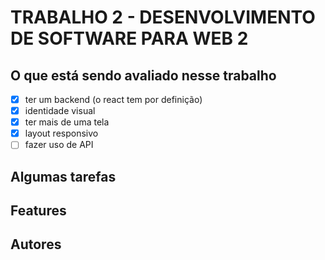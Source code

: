 # TRABALHO 2 - DESENVOLVIMENTO DE SOFTWARE PARA WEB 2

## O que está sendo avaliado nesse trabalho

- [x] ter um backend (o react tem por definição)
- [x] identidade visual
- [x] ter mais de uma tela
- [x] layout responsivo
- [ ] fazer uso de API

## Algumas tarefas

## Features

## Autores
